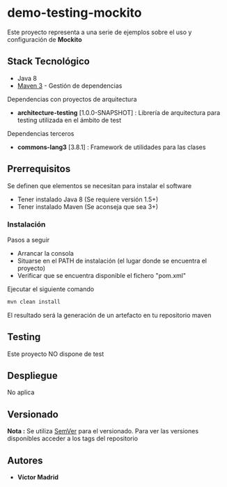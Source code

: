 # demo-testing-mockito

Este proyecto representa a una serie de ejemplos sobre el uso y configuración de **Mockito**


## Stack Tecnológico

* Java 8
* [Maven 3](https://maven.apache.org/) - Gestión de dependencias

Dependencias con proyectos de arquitectura

* **architecture-testing** [1.0.0-SNAPSHOT] : Librería de arquitectura para testing utilizada en el ámbito de test

Dependencias terceros

* **commons-lang3** [3.8.1] : Framework de utilidades para las clases

## Prerrequisitos

Se definen que elementos se necesitan para instalar el software

* Tener instalado Java 8 (Se requiere versión 1.5+)
* Tener instalado Maven (Se aconseja que sea 3+)


### Instalación

Pasos a seguir 

* Arrancar la consola
* Situarse en el PATH de instalación (el lugar donde se encuentra el proyecto)
* Verificar que se encuentra disponible el fichero "pom.xml"

Ejecutar el siguiente comando

```bash
mvn clean install
```

El resultado será la generación de un artefacto en tu repositorio maven


## Testing

Este proyecto NO dispone de test


## Despliegue

No aplica


## Versionado

**Nota :** Se utiliza [SemVer](http://semver.org/) para el versionado. 
Para ver las versiones disponibles acceder a los tags del repositorio

## Autores

* **Víctor Madrid**
